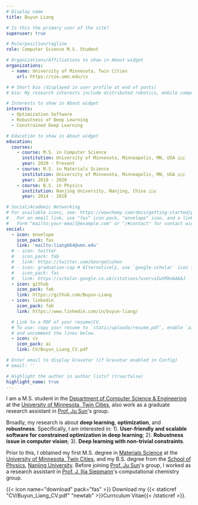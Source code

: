 ```yaml
---
# Display name
title: Buyun Liang

# Is this the primary user of the site?
superuser: true

# Role/position/tagline
role: Computer Science M.S. Student 

# Organizations/Affiliations to show in About widget
organizations:
  - name: University of Minnesota, Twin Cities
    url: https://cse.umn.edu/cs

# # Short bio (displayed in user profile at end of posts)
# bio: My research interests include distributed robotics, mobile computing and programmable matter.

# Interests to show in About widget
interests:
  - Optimization Software
  - Robustness of Deep Learning
  - Constrained Deep Learning

# Education to show in About widget
education:
  courses:
    - course: M.S. in Computer Science
      institution: University of Minnesota, Minneapolis, MN, USA 🇺🇸
      year: 2020 - Present
    - course: M.S. in Materials Science
      institution: University of Minnesota, Minneapolis, MN, USA 🇺🇸
      year: 2018 - 2020
    - course: B.S. in Physics
      institution: Nanjing University, Nanjing, China 🇨🇳
      year: 2014 - 2018

# Social/Academic Networking
# For available icons, see: https://wowchemy.com/docs/getting-started/page-builder/#icons
#   For an email link, use "fas" icon pack, "envelope" icon, and a link in the
#   form "mailto:your-email@example.com" or "/#contact" for contact widget.
social:
  - icon: envelope
    icon_pack: fas
    link: 'mailto:liang664@umn.edu'
  # - icon: twitter
  #   icon_pack: fab
  #   link: https://twitter.com/GeorgeCushen
  # - icon: graduation-cap # Alternatively, use `google-scholar` icon from `ai` icon pack
  #   icon_pack: fas
  #   link: https://scholar.google.co.uk/citations?user=sIwtMXoAAAAJ
  - icon: github
    icon_pack: fab
    link: https://github.com/Buyun-Liang
  - icon: linkedin
    icon_pack: fab
    link: https://www.linkedin.com/in/buyun-liang/

  # Link to a PDF of your resume/CV.
  # To use: copy your resume to `static/uploads/resume.pdf`, enable `ai` icons in `params.toml`,
  # and uncomment the lines below.
  - icon: cv
    icon_pack: ai
    link: CV/Buyun_Liang_CV.pdf

# Enter email to display Gravatar (if Gravatar enabled in Config)
# email: ''

# Highlight the author in author lists? (true/false)
highlight_name: true
---
```


I am a M.S. student in the [Department of Computer Science & Engineering](https://cse.umn.edu/cs) at the [University of Minnesota, Twin Cities](https://twin-cities.umn.edu/), also work as a graduate research assistant in [Prof. Ju Sun](https://sunju.org/)'s group.

Broadly, my research is about **deep learning**, **optimization**, and **robustness**. Specifically, I am interested in: 1). **User-friendly and scalable software for constrained optimization in deep learning**; 2). **Robustness issue in computer vision**; 3). **Deep learning with non-trivial constraints**.

Prior to this, I obtained my first M.S. degree in [Materials Science](https://cse.umn.edu/cems) at the [University of Minnesota, Twin Cities](https://twin-cities.umn.edu/), and my B.S. degree from the [School of Physics](https://physics.nju.edu.cn/), [Nanjing University](https://www.nju.edu.cn/en/main.psp).
Before joining [Prof. Ju Sun](https://sunju.org/)'s group, I worked as a research assistant in [Prof. J. Ilja Siepmann](https://siepmann.chem.umn.edu/)'s computational chemistry group.

{{< icon name="download" pack="fas" >}} Download my {{< staticref "CV/Buyun_Liang_CV.pdf" "newtab" >}}Curriculum Vitae{{< /staticref >}}.
